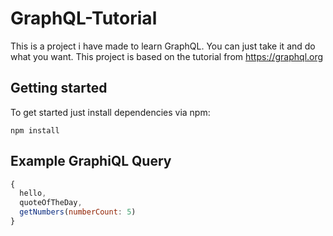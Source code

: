 # GraphQL-Tutorial
This is a project i have made to learn GraphQL. You can just take it and do what you want.
This project is based on the tutorial from https://graphql.org

## Getting started

To get started just install dependencies via npm:
```
npm install
```

## Example GraphiQL Query
```javascript
{
  hello,
  quoteOfTheDay,
  getNumbers(numberCount: 5)
}
```